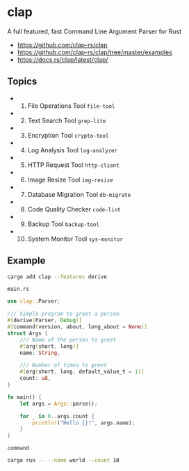 # clap

A full featured, fast Command Line Argument Parser for Rust

- https://github.com/clap-rs/clap
- https://github.com/clap-rs/clap/tree/master/examples
- https://docs.rs/clap/latest/clap/

## Topics

- 1. File Operations Tool `file-tool`
- 2. Text Search Tool `grep-lite`
- 3. Encryption Tool `crypto-tool`
- 4. Log Analysis Tool `log-analyzer`
- 5. HTTP Request Tool `http-client`
- 6. Image Resize Tool `img-resize`
- 7. Database Migration Tool `db-migrate`
- 8. Code Quality Checker `code-lint`
- 9. Backup Tool `backup-tool`
- 10. System Monitor Tool `sys-monitor`

## Example

```sh
cargo add clap --features derive
```

`main.rs`

```rust
use clap::Parser;

/// Simple program to greet a person
#[derive(Parser, Debug)]
#[command(version, about, long_about = None)]
struct Args {
    /// Name of the person to greet
    #[arg(short, long)]
    name: String,

    /// Number of times to greet
    #[arg(short, long, default_value_t = 1)]
    count: u8,
}

fn main() {
    let args = Args::parse();

    for _ in 0..args.count {
        println!("Hello {}!", args.name);
    }
}
```

`command`

```sh
cargo run -- --name world --count 10
```